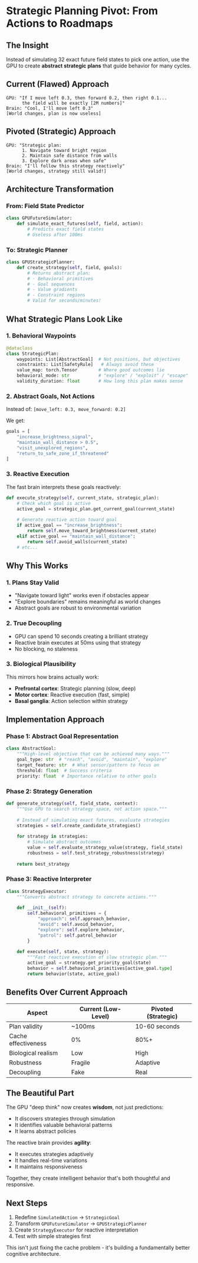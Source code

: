 # Strategic Planning Pivot: From Actions to Roadmaps

## The Insight

Instead of simulating 32 exact future field states to pick one action, use the GPU to create **abstract strategic plans** that guide behavior for many cycles.

## Current (Flawed) Approach
```
GPU: "If I move left 0.3, then forward 0.2, then right 0.1... 
      the field will be exactly [2M numbers]"
Brain: "Cool, I'll move left 0.3"
[World changes, plan is now useless]
```

## Pivoted (Strategic) Approach
```
GPU: "Strategic plan: 
      1. Navigate toward bright region
      2. Maintain safe distance from walls
      3. Explore dark areas when safe"
Brain: "I'll follow this strategy reactively"
[World changes, strategy still valid!]
```

## Architecture Transformation

### From: Field State Predictor
```python
class GPUFutureSimulator:
    def simulate_exact_futures(self, field, action):
        # Predicts exact field states
        # Useless after 100ms
```

### To: Strategic Planner
```python
class GPUStrategicPlanner:
    def create_strategy(self, field, goals):
        # Returns abstract plan:
        # - Behavioral primitives
        # - Goal sequences  
        # - Value gradients
        # - Constraint regions
        # Valid for seconds/minutes!
```

## What Strategic Plans Look Like

### 1. **Behavioral Waypoints**
```python
@dataclass
class StrategicPlan:
    waypoints: List[AbstractGoal]  # Not positions, but objectives
    constraints: List[SafetyRule]   # Always avoid these
    value_map: torch.Tensor        # Where good outcomes lie
    behavioral_mode: str           # "explore" / "exploit" / "escape"
    validity_duration: float       # How long this plan makes sense
```

### 2. **Abstract Goals, Not Actions**
Instead of: `[move_left: 0.3, move_forward: 0.2]`

We get: 
```python
goals = [
    "increase_brightness_signal",
    "maintain_wall_distance > 0.5",
    "visit_unexplored_regions",
    "return_to_safe_zone_if_threatened"
]
```

### 3. **Reactive Execution**
The fast brain interprets these goals reactively:
```python
def execute_strategy(self, current_state, strategic_plan):
    # Check which goal is active
    active_goal = strategic_plan.get_current_goal(current_state)
    
    # Generate reactive action toward goal
    if active_goal == "increase_brightness":
        return self.move_toward_brightness(current_state)
    elif active_goal == "maintain_wall_distance":
        return self.avoid_walls(current_state)
    # etc...
```

## Why This Works

### 1. **Plans Stay Valid**
- "Navigate toward light" works even if obstacles appear
- "Explore boundaries" remains meaningful as world changes
- Abstract goals are robust to environmental variation

### 2. **True Decoupling**
- GPU can spend 10 seconds creating a brilliant strategy
- Reactive brain executes at 50ms using that strategy
- No blocking, no staleness

### 3. **Biological Plausibility**
This mirrors how brains actually work:
- **Prefrontal cortex**: Strategic planning (slow, deep)
- **Motor cortex**: Reactive execution (fast, simple)
- **Basal ganglia**: Action selection within strategy

## Implementation Approach

### Phase 1: Abstract Goal Representation
```python
class AbstractGoal:
    """High-level objective that can be achieved many ways."""
    goal_type: str  # "reach", "avoid", "maintain", "explore"
    target_feature: str  # What sensor/pattern to focus on
    threshold: float  # Success criteria
    priority: float  # Importance relative to other goals
```

### Phase 2: Strategy Generation
```python
def generate_strategy(self, field_state, context):
    """Use GPU to search strategy space, not action space."""
    
    # Instead of simulating exact futures, evaluate strategies
    strategies = self.create_candidate_strategies()
    
    for strategy in strategies:
        # Simulate abstract outcomes
        value = self.evaluate_strategy_value(strategy, field_state)
        robustness = self.test_strategy_robustness(strategy)
        
    return best_strategy
```

### Phase 3: Reactive Interpreter
```python
class StrategyExecutor:
    """Converts abstract strategy to concrete actions."""
    
    def __init__(self):
        self.behavioral_primitives = {
            "approach": self.approach_behavior,
            "avoid": self.avoid_behavior,
            "explore": self.explore_behavior,
            "patrol": self.patrol_behavior
        }
    
    def execute(self, state, strategy):
        """Fast reactive execution of slow strategic plan."""
        active_goal = strategy.get_priority_goal(state)
        behavior = self.behavioral_primitives[active_goal.type]
        return behavior(state, active_goal)
```

## Benefits Over Current Approach

| Aspect | Current (Low-Level) | Pivoted (Strategic) |
|--------|-------------------|-------------------|
| Plan validity | ~100ms | 10-60 seconds |
| Cache effectiveness | 0% | 80%+ |
| Biological realism | Low | High |
| Robustness | Fragile | Adaptive |
| Decoupling | Fake | Real |

## The Beautiful Part

The GPU "deep think" now creates **wisdom**, not just predictions:
- It discovers strategies through simulation
- It identifies valuable behavioral patterns
- It learns abstract policies

The reactive brain provides **agility**:
- It executes strategies adaptively
- It handles real-time variations
- It maintains responsiveness

Together, they create intelligent behavior that's both thoughtful and responsive.

## Next Steps

1. Redefine `SimulatedAction` → `StrategicGoal`
2. Transform `GPUFutureSimulator` → `GPUStrategicPlanner`
3. Create `StrategyExecutor` for reactive interpretation
4. Test with simple strategies first

This isn't just fixing the cache problem - it's building a fundamentally better cognitive architecture.
